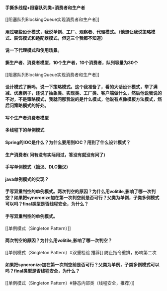 #### 手撕多线程+阻塞队列类+消费者和生产者
[[阻塞队列BlockingQueue实现消费者和生产者]]
#### 用过哪些设计模式，我说单例、工厂、观察者、代理模式。（他想让我说策略模式、装饰模式和适配器模式，但这三个我都不知道）
#### 说一下代理模式和使用场景。

#### 撕生产者、消费者模型，10个生产者，10个消费者，队列容量为30个
[[阻塞队列BlockingQueue实现消费者和生产者]]
####  设计模式了解吗，说一下策略模式。这个我准备了，看的大话设计模式，举了满减、优惠例子，还说了抽象类、实现类、工厂类、客户端做什么，然后他说我说的不对，不是策略模式，我就问那我说的是什么模式，他说有点像模板方法模式，然后问策略模式的好处。

####  写个生产者消费者模型 

####   多线程下的单例模式 
#### Spring的IOC是什么？为什么要用到IOC？用到了什么设计模式？

#### 生产消费者( 问有没有实际用过，答没有就没有问了)

#### 手写单例模式（饿汉、DLC懒汉）

#### java单例模式的实现？


####  手写双重判空的单例模式。两次判空的原因？为什么用volitile,影响了哪一次判空？如果把syncronize加在第一次判空前是否可行？父类为单例，子类多例模式可以吗？final类型是否线程安全，为什么？

#### 手写双重判空的单例模式。
[[单例模式（Singleton Pattern）]]
#### 两次判空的原因？为什么用volitile,影响了哪一次判空？
[[单例模式（Singleton Pattern）#双重检验 推荐]]
防止指令重排，影响第二次
#### 如果把syncronize加在第一次判空前是否可行？父类为单例，子类多例模式可以吗？final类型是否线程安全，为什么？
[[单例模式（Singleton Pattern）#静态内部类（线程安全，推荐）]]
